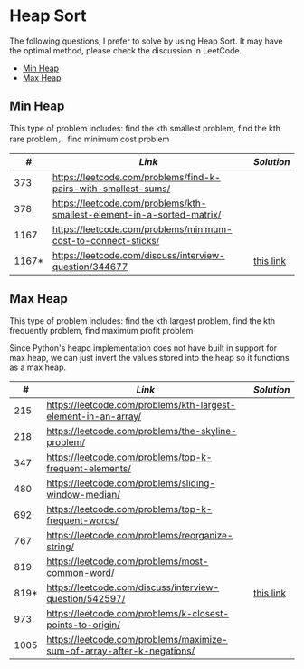 # Heap Sort

The following questions, I prefer to solve by using Heap Sort. It may have the optimal method, please check the discussion in LeetCode.  

* [Min Heap](##Min-Heap)
* [Max Heap](##Max-Heap)

## Min Heap

This type of problem includes: find the kth smallest problem, find the kth rare problem， find minimum cost problem

| *#* | *Link* | *Solution* |
| ---- | --------------------------------- | --------------------------------- |
| 373 | https://leetcode.com/problems/find-k-pairs-with-smallest-sums/ | |
| 378 | https://leetcode.com/problems/kth-smallest-element-in-a-sorted-matrix/ | |
| 1167 | https://leetcode.com/problems/minimum-cost-to-connect-sticks/ | |
| 1167* | https://leetcode.com/discuss/interview-question/344677| [this link](../python_practice/amazon/min_cost_to_connect_ropes.py) |  

## Max Heap

This type of problem includes: find the kth largest problem, find the kth frequently problem, find maximum profit problem

Since Python's heapq implementation does not have built in support for max heap, we can just invert the values stored into the heap so it functions as a max heap. 

| *#* | *Link* | *Solution* |
| ---- | --------------------------------- | --------------------------------- |
| 215 | https://leetcode.com/problems/kth-largest-element-in-an-array/ | |
| 218 | https://leetcode.com/problems/the-skyline-problem/ | |
| 347 | https://leetcode.com/problems/top-k-frequent-elements/ | |
| 480 | https://leetcode.com/problems/sliding-window-median/ | |
| 692 | https://leetcode.com/problems/top-k-frequent-words/ | |
| 767 | https://leetcode.com/problems/reorganize-string/ | |
| 819 | https://leetcode.com/problems/most-common-word/ | |
| 819* | https://leetcode.com/discuss/interview-question/542597/ | [this link](../python_practice/amazon/top_k_frequently_mentioned_keywords.py) |
| 973 | https://leetcode.com/problems/k-closest-points-to-origin/ | | 
| 1005 | https://leetcode.com/problems/maximize-sum-of-array-after-k-negations/ | |